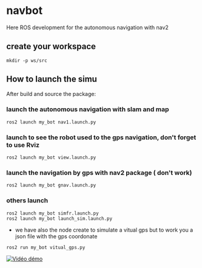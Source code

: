 # navbot
Here ROS development for the autonomous navigation with nav2

## create your workspace
```
mkdir -p ws/src
```

## How to launch the simu

After build and source the package: 
### launch the autonomous navigation with slam and map
```
ros2 launch my_bot nav1.launch.py
```
### launch to see the robot used to the gps navigation, don't forget to use Rviz

```
ros2 launch my_bot view.launch.py
```
### launch the navigation by gps with nav2 package ( don't work)
```
ros2 launch my_bot gnav.launch.py
```
### others launch
```
ros2 launch my_bot simfr.launch.py
ros2 launch my_bot launch_sim.launch.py
```
* we have also the node create to simulate a vitual gps but to work you a json file with the gps coordonate 
```
ros2 run my_bot vitual_gps.py
```
[![Vidéo démo](https://img.youtube.com/vi/watch?v=GkBH9noZzc8/0.jpg)](https://www.youtube.com/watch?v=GkBH9noZzc8)
